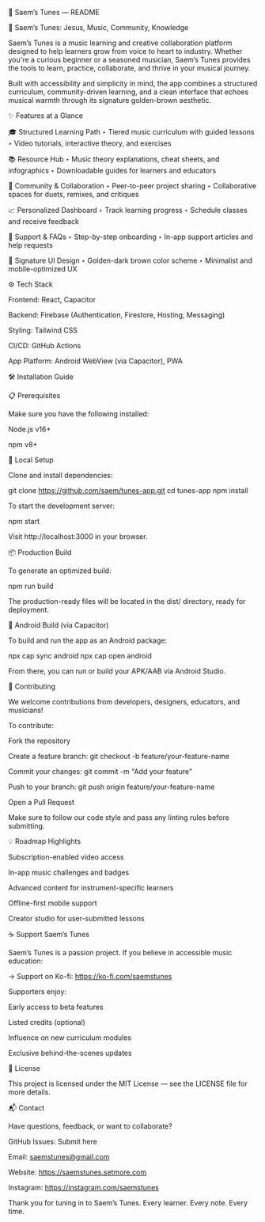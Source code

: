 📘 Saem’s Tunes — README

🎵 Saem’s Tunes: Jesus, Music, Community, Knowledge

Saem’s Tunes is a music learning and creative collaboration platform designed to help learners grow from voice to heart to industry. Whether you're a curious beginner or a seasoned musician, Saem’s Tunes provides the tools to learn, practice, collaborate, and thrive in your musical journey.

Built with accessibility and simplicity in mind, the app combines a structured curriculum, community-driven learning, and a clean interface that echoes musical warmth through its signature golden-brown aesthetic.

✨ Features at a Glance

🎓 Structured Learning Path ‣ Tiered music curriculum with guided lessons ‣ Video tutorials, interactive theory, and exercises

📚 Resource Hub ‣ Music theory explanations, cheat sheets, and infographics ‣ Downloadable guides for learners and educators

👥 Community & Collaboration ‣ Peer-to-peer project sharing ‣ Collaborative spaces for duets, remixes, and critiques

📈 Personalized Dashboard ‣ Track learning progress ‣ Schedule classes and receive feedback

💬 Support & FAQs ‣ Step-by-step onboarding ‣ In-app support articles and help requests

🎨 Signature UI Design ‣ Golden-dark brown color scheme ‣ Minimalist and mobile-optimized UX

⚙️ Tech Stack

Frontend: React, Capacitor

Backend: Firebase (Authentication, Firestore, Hosting, Messaging)

Styling: Tailwind CSS

CI/CD: GitHub Actions

App Platform: Android WebView (via Capacitor), PWA

🛠 Installation Guide

📋 Prerequisites

Make sure you have the following installed:

Node.js v16+

npm v8+

🔧 Local Setup

Clone and install dependencies:

git clone https://github.com/saem/tunes-app.git cd tunes-app npm install

To start the development server:

npm start

Visit http://localhost:3000 in your browser.

📦 Production Build

To generate an optimized build:

npm run build

The production-ready files will be located in the dist/ directory, ready for deployment.

📲 Android Build (via Capacitor)

To build and run the app as an Android package:

npx cap sync android npx cap open android

From there, you can run or build your APK/AAB via Android Studio.

🤝 Contributing

We welcome contributions from developers, designers, educators, and musicians!

To contribute:

Fork the repository

Create a feature branch: git checkout -b feature/your-feature-name

Commit your changes: git commit -m "Add your feature"

Push to your branch: git push origin feature/your-feature-name

Open a Pull Request

Make sure to follow our code style and pass any linting rules before submitting.

💡 Roadmap Highlights

Subscription-enabled video access

In-app music challenges and badges

Advanced content for instrument-specific learners

Offline-first mobile support

Creator studio for user-submitted lessons

☕ Support Saem’s Tunes

Saem’s Tunes is a passion project. If you believe in accessible music education:

→ Support on Ko-fi: https://ko-fi.com/saemstunes

Supporters enjoy:

Early access to beta features

Listed credits (optional)

Influence on new curriculum modules

Exclusive behind-the-scenes updates

📄 License

This project is licensed under the MIT License — see the LICENSE file for more details.

📬 Contact

Have questions, feedback, or want to collaborate?

GitHub Issues: Submit here

Email: saemstunes@gmail.com

Website: https://saemstunes.setmore.com

Instagram: https://instagram.com/saemstunes

Thank you for tuning in to Saem’s Tunes. Every learner. Every note. Every time.
